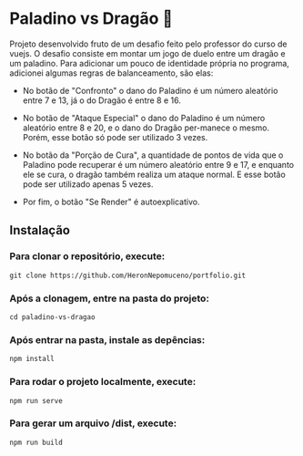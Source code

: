 # Paladino vs Dragão 🐉

Projeto desenvolvido fruto de um desafio feito pelo professor do curso de vuejs. O desafio consiste em montar um jogo de duelo entre um dragão e um paladino. Para adicionar um pouco de identidade própria no programa, adicionei algumas regras de balanceamento, são elas:

- No botão de "Confronto" o dano do Paladino é um número aleatório entre 7 e 13, já o do Dragão é entre 8 e 16.

- No botão de "Ataque Especial" o dano do Paladino é um número aleatório entre 8 e 20, e o dano do Dragão per-manece o mesmo. Porém, esse botão só pode ser utilizado 3 vezes.

- No botão da "Porção de Cura", a quantidade de pontos de vida que o Paladino pode recuperar é um número aleatório entre 9 e 17, e enquanto ele se cura, o dragão também realiza um ataque normal. E esse botão pode ser utilizado apenas 5 vezes.

- Por fim, o botão "Se Render" é autoexplicativo.

## Instalação

### Para clonar o repositório, execute:
```
git clone https://github.com/HeronNepomuceno/portfolio.git
```

### Após a clonagem, entre na pasta do projeto:
```
cd paladino-vs-dragao
```

### Após entrar na pasta, instale as depências:
```
npm install
```

### Para rodar o projeto localmente, execute:
```
npm run serve
```

### Para gerar um arquivo /dist, execute:
```
npm run build
```

